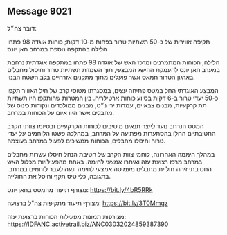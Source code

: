 ## Message 9021

דובר צה״ל:

תקיפה אווירית של כ-50 תשתיות טרור בפחות מ-10 דקות; כוחות אוגדה 98 פתחו הלילה בהתקפה נוספת במרחב חאן יונס

הלילה, הכוחות המתמרנים ומרכז האש של אוגדה 98 פתחו במתקפה אוגדתית נרחבת במערב חאן יונס להעמקת ההישג המבצעי, תוך השמדת תשתיות טרור וחיסול מחבלים בארגון הטרור חמאס אשר פועלים מתוך מתקנים אזרחיים בלב השטח הבנוי. 

המבצע האוגדתי החל במטס פתיחה עצים, במסגרתו מטוסי קרב של חיל האוויר תקפו כ-50 יעדי טרור ב-6 דקות בסיוע כוחות ארטילריה.
בין המטרות שהותקפו היו תשתיות תת קרקעיות, מבנים צבאיים, עמדות ירי נ״ט, מבנים ממולכדים ונקודות כינוס של מחבלים אשר היוו איום על הכוחות במרחב.

המטס הנרחב נועד לייצר תנאים מיטיבים לכוחות הקרקעיים ובסיומו צוותי הקרב החטיבתיים החלו בהסתערות מפתיעה על המרחב, במהלכה פשטו הלוחמים על יעדי טרור וחיסלו מחבלים, הכוחות ממשיכים לפעול במרחב בעוצמה.

במהלך היממה האחרונה, לוחמי צוות הקרב של חטיבת הנחל חיסלו עשרות מחבלים במרחב מרכז רצועת עזה ואיתרו אמצעי לחימה.
באחת מהפעילויות מכלול האש החטיבתי זיהה חוליית מחבלים מעמיסה אמצעי לחימה ונעה לעבר לוחמים במרחב. בתגובה, כלי טיס תקף וחיסל את החולייה.

מצורף תיעוד מהמטס בחאן יונס: https://bit.ly/4bR5RRk

מצורף תיעוד מתקיפות צה"ל ברצועה: https://bit.ly/3T0Mmgz

מצורפות תמונות מפעילות הכוחות ברצועת עזה: https://IDFANC.activetrail.biz/ANC03032024859387390

